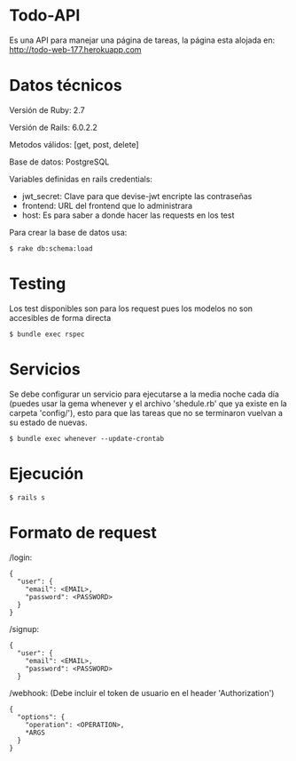 # Todo-API

Es una API para manejar una página de tareas, la página esta alojada en: http://todo-web-177.herokuapp.com

# Datos técnicos

Versión de Ruby: 2.7

Versión de Rails: 6.0.2.2

Metodos válidos: [get, post, delete]

Base de datos: PostgreSQL

Variables definidas en rails credentials:
  * jwt_secret: Clave para que devise-jwt encripte las contraseñas
  * frontend: URL del frontend que lo administrara
  * host: Es para saber a donde hacer las requests en los test

Para crear la base de datos usa:

```
$ rake db:schema:load
```

# Testing
Los test disponibles son para los request pues los modelos no son accesibles de forma directa

```
$ bundle exec rspec
```

# Servicios
Se debe configurar un servicio para ejecutarse a la media noche cada día (puedes usar la gema whenever y el archivo 'shedule.rb' que ya existe en la carpeta 'config/'), esto para que las tareas que no se terminaron vuelvan a su estado de nuevas.

```
$ bundle exec whenever --update-crontab
```

# Ejecución
```
$ rails s
```

# Formato de request
/login:
```
{
  "user": {
    "email": <EMAIL>,
    "password": <PASSWORD>
  }
}
```

/signup:
```
{
  "user": {
    "email": <EMAIL>,
    "password": <PASSWORD>
  }
```

/webhook:
(Debe incluir el token de usuario en el header 'Authorization')
```
{
  "options": {
    "operation": <OPERATION>,
    *ARGS
  }
}
```
